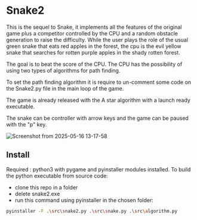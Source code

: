 # Snake2
This is the sequel to Snake, it implements all the features of the original game plus a competitor controlled by the CPU and a random obstacle generation to raise the difficulty. 
While the user plays the role of the usual green snake that eats red apples in the forest, the cpu is the evil yellow snake that searches for rotten purple apples in the shady rotten forest. 

The goal is to beat the score of the CPU. The CPU has the possibility of using two types of algorithms for path finding.

To set the path finding algorithm it is require to un-comment some code on the Snake2.py file in the main loop of the game.

The game is already released with the A star algorithm with a launch ready executable.

The snake can be controller with arrow keys and the game can be paused with the "p" key.

![Screenshot from 2025-05-16 13-17-58](https://github.com/user-attachments/assets/6f6c30ab-5e04-4e4c-bf3b-dca0141aaf0b)

## Install
Required : python3 with pygame and pyinstaller modules installed.
To build the python executable from source code: 
- clone this repo in a folder
- delete snake2.exe
- run this command using pyinstaller in the chosen folder:
```bash
pyinstaller -F .\src\snake2.py .\src\snake.py .\src\algorithm.py
```
